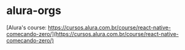 # alura-orgs

[Alura's course: https://cursos.alura.com.br/course/react-native-comecando-zero/](https://cursos.alura.com.br/course/react-native-comecando-zero/)
